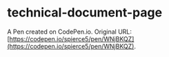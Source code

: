 # technical-document-page

A Pen created on CodePen.io. Original URL: [https://codepen.io/spierce5/pen/WNjBKQZ](https://codepen.io/spierce5/pen/WNjBKQZ).

